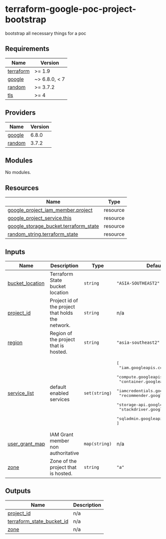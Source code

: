 # terraform-google-poc-project-bootstrap
bootstrap all necessary things for a poc

<!-- BEGIN_TF_DOCS -->
## Requirements

| Name | Version |
|------|---------|
| <a name="requirement_terraform"></a> [terraform](#requirement\_terraform) | >= 1.9 |
| <a name="requirement_google"></a> [google](#requirement\_google) | ~> 6.8.0, < 7 |
| <a name="requirement_random"></a> [random](#requirement\_random) | >= 3.7.2 |
| <a name="requirement_tls"></a> [tls](#requirement\_tls) | >= 4 |

## Providers

| Name | Version |
|------|---------|
| <a name="provider_google"></a> [google](#provider\_google) | 6.8.0 |
| <a name="provider_random"></a> [random](#provider\_random) | 3.7.2 |

## Modules

No modules.

## Resources

| Name | Type |
|------|------|
| [google_project_iam_member.project](https://registry.terraform.io/providers/hashicorp/google/latest/docs/resources/project_iam_member) | resource |
| [google_project_service.this](https://registry.terraform.io/providers/hashicorp/google/latest/docs/resources/project_service) | resource |
| [google_storage_bucket.terraform_state](https://registry.terraform.io/providers/hashicorp/google/latest/docs/resources/storage_bucket) | resource |
| [random_string.terraform_state](https://registry.terraform.io/providers/hashicorp/random/latest/docs/resources/string) | resource |

## Inputs

| Name | Description | Type | Default | Required |
|------|-------------|------|---------|:--------:|
| <a name="input_bucket_location"></a> [bucket\_location](#input\_bucket\_location) | Terraform State bucket location | `string` | `"ASIA-SOUTHEAST2"` | no |
| <a name="input_project_id"></a> [project\_id](#input\_project\_id) | Project id of the project that holds the network. | `string` | n/a | yes |
| <a name="input_region"></a> [region](#input\_region) | Region of the project that is hosted. | `string` | `"asia-southeast2"` | no |
| <a name="input_service_list"></a> [service\_list](#input\_service\_list) | default enabled services | `set(string)` | <pre>[<br/>  "iam.googleapis.com",<br/>  "compute.googleapis.com",<br/>  "container.googleapis.com",<br/>  "iamcredentials.googleapis.com",<br/>  "recommender.googleapis.com",<br/>  "storage-api.googleapis.com",<br/>  "stackdriver.googleapis.com",<br/>  "sqladmin.googleapis.com"<br/>]</pre> | no |
| <a name="input_user_grant_map"></a> [user\_grant\_map](#input\_user\_grant\_map) | IAM Grant member non authoritative | `map(string)` | n/a | yes |
| <a name="input_zone"></a> [zone](#input\_zone) | Zone of the project that is hosted. | `string` | `"a"` | no |

## Outputs

| Name | Description |
|------|-------------|
| <a name="output_project_id"></a> [project\_id](#output\_project\_id) | n/a |
| <a name="output_terraform_state_bucket_id"></a> [terraform\_state\_bucket\_id](#output\_terraform\_state\_bucket\_id) | n/a |
| <a name="output_zone"></a> [zone](#output\_zone) | n/a |
<!-- END_TF_DOCS -->
